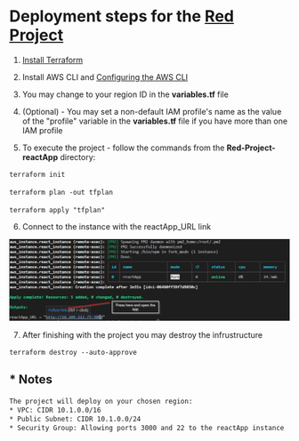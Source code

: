 # Deployment steps for the [Red Project](https://drive.google.com/file/d/10p8pGgD14EbtHpU-fOyjrtS5whgc42oo/view)

1. [Install Terraform](https://developer.hashicorp.com/terraform/tutorials/aws-get-started/install-cli)

2. Install AWS CLI and [Configuring the AWS CLI](https://docs.aws.amazon.com/cli/latest/userguide/cli-chap-configure.html)

3. You may change to your region ID in the **variables.tf** file

4. (Optional) - You may set a non-default IAM profile's name as the value of the "profile" variable in the **variables.tf** file if you have more than one IAM profile

5. To execute the project - follow the commands from the **Red-Project-reactApp** directory:
```
terraform init

terraform plan -out tfplan

terraform apply "tfplan"
```

6. Connect to the instance with the reactApp_URL link

![Kiku](pic/Link-Instructions.png)

7. After finishing with the project you may destroy the infrustructure 
```
terraform destroy --auto-approve
```


## * Notes
```
The project will deploy on your chosen region:
* VPC: CIDR 10.1.0.0/16
* Public Subnet: CIDR 10.1.0.0/24
* Security Group: Allowing ports 3000 and 22 to the reactApp instance
```